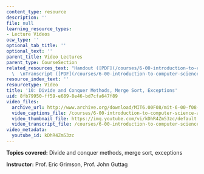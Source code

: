 ```yaml
---
content_type: resource
description: ''
file: null
learning_resource_types:
- Lecture Videos
ocw_type: ''
optional_tab_title: ''
optional_text: ''
parent_title: Video Lectures
parent_type: CourseSection
related_resources_text: "Handout ([PDF](/courses/6-00-introduction-to-computer-science-and-programming-fall-2008/resources/lec10-1))\
  \  \nTranscript ([PDF](/courses/6-00-introduction-to-computer-science-and-programming-fall-2008/resources/6-00f08-l10))"
resource_index_text: ''
resourcetype: Video
title: '10: Divide and Conquer Methods, Merge Sort, Exceptions'
uid: 8fb79950-ff59-e689-8e46-bd7cfa647f89
video_files:
  archive_url: http://www.archive.org/download/MIT6.00F08/mit-6-00-f08-lec10_300k.mp4
  video_captions_file: /courses/6-00-introduction-to-computer-science-and-programming-fall-2008/a43304a564175cbea8c1a811c33d8ec4_kDhR4Zm53zc.vtt
  video_thumbnail_file: https://img.youtube.com/vi/kDhR4Zm53zc/default.jpg
  video_transcript_file: /courses/6-00-introduction-to-computer-science-and-programming-fall-2008/8593c8285b3e12ae42379ac41bb9ef29_kDhR4Zm53zc.pdf
video_metadata:
  youtube_id: kDhR4Zm53zc
---
```


**Topics covered:** Divide and conquer methods, merge sort, exceptions

**Instructor:** Prof. Eric Grimson, Prof. John Guttag